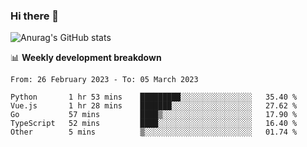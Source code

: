 ### Hi there 👋
![Anurag's GitHub stats](https://github-readme-stats.vercel.app/api?username=jami1024&show_icons=true&theme=radical)

📊 **Weekly development breakdown**
<!--START_SECTION:waka-->

```text
From: 26 February 2023 - To: 05 March 2023

Python       1 hr 53 mins    █████████░░░░░░░░░░░░░░░░   35.40 %
Vue.js       1 hr 28 mins    ███████░░░░░░░░░░░░░░░░░░   27.62 %
Go           57 mins         ████▒░░░░░░░░░░░░░░░░░░░░   17.90 %
TypeScript   52 mins         ████░░░░░░░░░░░░░░░░░░░░░   16.40 %
Other        5 mins          ▒░░░░░░░░░░░░░░░░░░░░░░░░   01.74 %
```

<!--END_SECTION:waka-->
<!--
**jami1024/jami1024** is a ✨ _special_ ✨ repository because its `README.md` (this file) appears on your GitHub profile.

Here are some ideas to get you started:

- 🔭 I’m currently working on ...
- 🌱 I’m currently learning ...
- 👯 I’m looking to collaborate on ...
- 🤔 I’m looking for help with ...
- 💬 Ask me about ...
- 📫 How to reach me: ...
- 😄 Pronouns: ...
- ⚡ Fun fact: ...
-->

